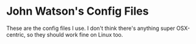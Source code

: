 John Watson's Config Files
==========================

These are the config files I use. I don't think there's anything super
OSX-centric, so they should work fine on Linux too.
